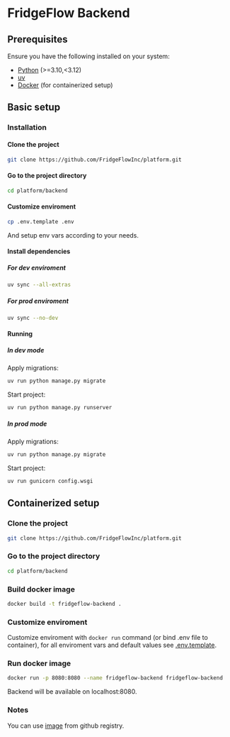 # FridgeFlow Backend

## Prerequisites

Ensure you have the following installed on your system:

- [Python](https://www.python.org/) (>=3.10,<3.12)
- [uv](https://docs.astral.sh/uv/)
- [Docker](https://www.docker.com/) (for containerized setup)

## Basic setup

### Installation

#### Clone the project

```bash
git clone https://github.com/FridgeFlowInc/platform.git
```

#### Go to the project directory

```bash
cd platform/backend
```

#### Customize enviroment

```bash
cp .env.template .env
```

And setup env vars according to your needs.

#### Install dependencies

##### For dev enviroment

```bash
uv sync --all-extras
```

##### For prod enviroment

```bash
uv sync --no-dev
```

#### Running

##### In dev mode

Apply migrations:

```bash
uv run python manage.py migrate
```

Start project:

```bash
uv run python manage.py runserver
```

##### In prod mode

Apply migrations:

```bash
uv run python manage.py migrate
```

Start project:

```bash
uv run gunicorn config.wsgi
```

## Containerized setup

### Clone the project

```bash
git clone https://github.com/FridgeFlowInc/platform.git
```

### Go to the project directory

```bash
cd platform/backend
```

### Build docker image

```bash
docker build -t fridgeflow-backend .
```

### Customize enviroment

Customize enviroment with `docker run` command (or bind .env file to container), for all enviroment vars and default values see [.env.template](/backend/.env.template).

### Run docker image

```bash
docker run -p 8080:8080 --name fridgeflow-backend fridgeflow-backend
```

Backend will be available on localhost:8080.

### Notes

You can use [image](https://github.com/FridgeFlowInc/platform/pkgs/container/platform%2Fbackend) from github registry.
